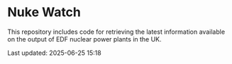 # Nuke Watch

This repository includes code for retrieving the latest information available on the output of EDF nuclear power plants in the UK.

Last updated: 2025-06-25 15:18